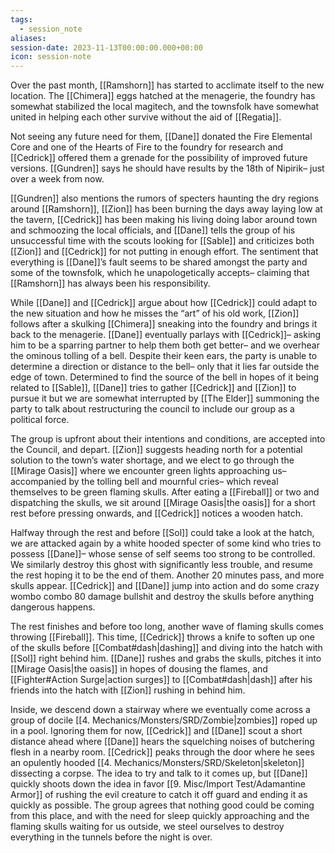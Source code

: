```yaml
---
tags:
  - session_note
aliases: 
session-date: 2023-11-13T00:00:00.000+00:00
icon: session-note
---
```


Over the past month, [[Ramshorn]] has started to acclimate itself to the new location. The [[Chimera]] eggs hatched at the menagerie, the foundry has somewhat stabilized the local magitech, and the townsfolk have somewhat united in helping each other survive without the aid of [[Regatia]].

Not seeing any future need for them, [[Dane]] donated the Fire Elemental Core and one of the Hearts of Fire to the foundry for research and [[Cedrick]] offered them a grenade for the possibility of improved future versions. [[Gundren]] says he should have results by the 18th of Nipirik– just over a week from now.

[[Gundren]] also mentions the rumors of specters haunting the dry regions around [[Ramshorn]], [[Zion]] has been burning the days away laying low at the tavern, [[Cedrick]] has been making his living doing labor around town and schmoozing the local officials, and [[Dane]] tells the group of his unsuccessful time with the scouts looking for [[Sable]] and criticizes both [[Zion]] and [[Cedrick]] for not putting in enough effort. The sentiment that everything is [[Dane]]’s fault seems to be shared amongst the party and some of the townsfolk, which he unapologetically accepts– claiming that [[Ramshorn]] has always been his responsibility.

While [[Dane]] and [[Cedrick]] argue about how [[Cedrick]] could adapt to the new situation and how he misses the “art” of his old work, [[Zion]] follows after a skulking [[Chimera]] sneaking into the foundry and brings it back to the menagerie. [[Dane]] eventually parlays with [[Cedrick]]– asking him to be a sparring partner to help them both get better– and we overhear the ominous tolling of a bell. Despite their keen ears, the party is unable to determine a direction or distance to the bell– only that it lies far outside the edge of town. Determined to find the source of the bell in hopes of it being related to [[Sable]], [[Dane]] tries to gather [[Cedrick]] and [[Zion]] to pursue it but we are somewhat interrupted by [[The Elder]] summoning the party to talk about restructuring the council to include our group as a political force.

The group is upfront about their intentions and conditions, are accepted into the Council, and depart. [[Zion]] suggests heading north for a potential solution to the town’s water shortage, and we elect to go through the [[Mirage Oasis]] where we encounter green lights approaching us– accompanied by the tolling bell and mournful cries– which reveal themselves to be green flaming skulls. After eating a [[Fireball]] or two and dispatching the skulls, we sit around [[Mirage Oasis|the oasis]] for a short rest before pressing onwards, and [[Cedrick]] notices a wooden hatch. 

Halfway through the rest and before [[Sol]] could take a look at the hatch, we are attacked again by a white hooded specter of some kind who tries to possess [[Dane]]– whose sense of self seems too strong to be controlled. We similarly destroy this ghost with significantly less trouble, and resume the rest hoping it to be the end of them. Another 20 minutes pass, and more skulls appear. [[Cedrick]] and [[Dane]] jump into action and do some crazy wombo combo 80 damage bullshit and destroy the skulls before anything dangerous happens. 

The rest finishes and before too long, another wave of flaming skulls comes throwing [[Fireball]]. This time, [[Cedrick]] throws a knife to soften up one of the skulls before [[Combat#dash|dashing]] and diving into the hatch with [[Sol]] right behind him. [[Dane]] rushes and grabs the skulls, pitches it into [[Mirage Oasis|the oasis]] in hopes of dousing the flames, and [[Fighter#Action Surge|action surges]] to [[Combat#dash|dash]] after his friends into the hatch with [[Zion]] rushing in behind him.

Inside, we descend down a stairway where we eventually come across a group of docile [[4. Mechanics/Monsters/SRD/Zombie|zombies]] roped up in a pool. Ignoring them for now, [[Cedrick]] and [[Dane]] scout a short distance ahead where [[Dane]] hears the squelching noises of butchering flesh in a nearby room. [[Cedrick]] peaks through the door where he sees an opulently hooded [[4. Mechanics/Monsters/SRD/Skeleton|skeleton]] dissecting a corpse. The idea to try and talk to it comes up, but [[Dane]] quickly shoots down the idea in favor [[9. Misc/Import Test/Adamantine Armor]] of rushing the evil creature to catch it off guard and ending it as quickly as possible. The group agrees that nothing good could be coming from this place, and with the need for sleep quickly approaching and the flaming skulls waiting for us outside, we steel ourselves to destroy everything in the tunnels before the night is over. 


